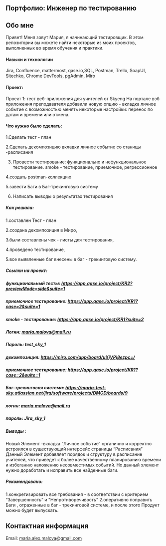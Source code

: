 ## Портфолио: Инженер по тестированию

## Обо мне
Привет! Меня зовут Мария, я начинающий тестировщик.
В этом репозитории вы можете найти некоторые из моих проектов, выполненных во время обучения и практики.

#### Навыки и технологии
Jira, Confluence, mattermost, qase.io,SQL, Postman, Trello,
SoapUI, Sitechko, Chrome DevTools, pgAdmin, Miro

#### Проект:
Проект 1: тест веб-приложения для учителей от Skyeng
На портале вэб приложения преподавателя добавили новую опцию  - вкладка личное событие 
с возможностью менять некоторые настройки: перенос по датам и времени или отмена.
    
#### Что нужно было сделать: 

1.Cделать тест - план

2.Cделать декомпозицию вкладки личное событие со станицы -расписания

3. Провести тестирование:
функционально и нефункциональное тестирование.
smoke - тестирование, приемочное, регрессионное

4.создать postman-коллекцию

5.завести Баги в Баг-трекинговую систему

6. Написать выводы о результатах тестирования
 
##### Как решала:

1.составлен Тест - план

2.создана декомпозиция в Миро, 

3.были составлены чек - листы для тестирования, 

4.проведено тестирование, 

5.все выявленные баг внесены в баг - трекинговую систему.

##### Ссылки на проект:
##### функциональный тесты: https://app.qase.io/project/KR2?previewMode=side&suite=1
##### приемочное тестирование: https://app.qase.io/project/KR1?case=2&suite=1
##### smoke - тестирование: https://app.qase.io/project/KR1?suite=2
##### Логин: maria.malova@mail.ru
##### Пароль: test_sky_1

##### декомпозиция: https://miro.com/app/board/uXjVPj8ezpc=/

##### приемочное тестирование: https://app.qase.io/project/KR1?case=2&suite=1

##### Баг-трекинговая система: https://maria-test-sky.atlassian.net/jira/software/projects/DMGD/boards/9
##### логин: maria.malova@mail.ru
##### пароль: Jira_sky_1

##### Выводы :
Новый Элемент -вкладка “Личное событие” органично и корректно встроился в существующий интерфейс страницы “Расписания”   
Данный Элемент добавляет порядок и структуру в расписание учителей,
что приведет к более качественному планированию времени и избеганию наложению несовместимых событий.
Но данный элемент нужно доработать и исправить все найденные баги.

##### Рекомендовано:
1.конкретизировать все требования - в соответствии с  критерием  “Завершенность” и "Непротиворечивость"
2.оперативно поправить Баги , отраженные в баг - трекинговой системе, и после этого 
Продукт можно будет выпускать.

## Контактная информация
Email: maria.alex.malova@gmail.com
